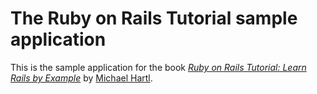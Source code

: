 # The Ruby on Rails Tutorial sample application
This is the sample application for the book [*Ruby on Rails Tutorial: Learn Rails by Example*](http://www.railstutorial.org/) by [Michael Hartl](http://www.michaelhartl.com/).

